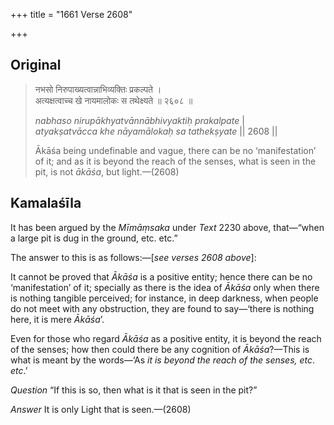 +++
title = "1661 Verse 2608"

+++
## Original 
>
> नभसो निरुपाख्यत्वान्नाभिव्यक्तिः प्रकल्पते ।  
> अत्यक्षत्वाच्च खे नायमालोकः स तथेक्ष्यते ॥ २६०८ ॥ 
>
> *nabhaso nirupākhyatvānnābhivyaktiḥ prakalpate* \|  
> *atyakṣatvācca khe nāyamālokaḥ sa tathekṣyate* \|\| 2608 \|\| 
>
> Ākāśa being undefinable and vague, there can be no ‘manifestation’ of it; and as it is beyond the reach of the senses, what is seen in the pit, is not *ākāśa*, but light.—(2608)



## Kamalaśīla

It has been argued by the *Mīmāṃsaka* under *Text* 2230 above, that—“when a large pit is dug in the ground, etc. etc.”

The answer to this is as follows:—[*see verses 2608 above*]:

It cannot be proved that *Ākāśa* is a positive entity; hence there can be no ‘manifestation’ of it; specially as there is the idea of *Ākāśa* only when there is nothing tangible perceived; for instance, in deep darkness, when people do not meet with any obstruction, they are found to say—‘there is nothing here, it is mere *Ākāśa*’.

Even for those who regard *Ākāśa* as a positive entity, it is beyond the reach of the senses; how then could there be any cognition of *Ākāśa*?—This is what is meant by the words—‘As *it is beyond the reach of the senses, etc*. *etc*.’

*Question* “If this is so, then what is it that is seen in the pit?”

*Answer* It is only Light that is seen.—(2608)



